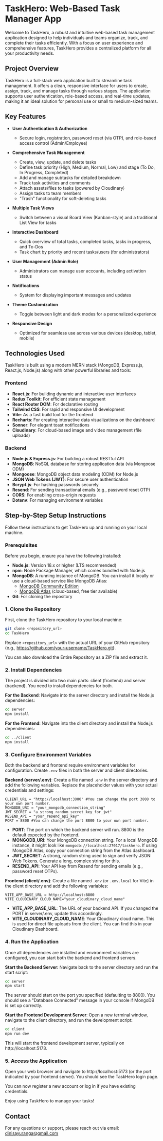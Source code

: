 # TaskHero: Web-Based Task Manager App

Welcome to TaskHero, a robust and intuitive web-based task management application designed to help individuals and teams organize, track, and complete their tasks efficiently. With a focus on user experience and comprehensive features, TaskHero provides a centralized platform for all your productivity needs.

## Project Overview

TaskHero is a full-stack web application built to streamline task management. It offers a clean, responsive interface for users to create, assign, track, and manage tasks through various stages. The application supports user authentication, role-based access, and real-time updates, making it an ideal solution for personal use or small to medium-sized teams.

## Key Features

- **User Authentication & Authorization**
    - Secure login, registration, password reset (via OTP), and role-based access control (Admin/Employee)

- **Comprehensive Task Management**
    - Create, view, update, and delete tasks
    - Define task priority (High, Medium, Normal, Low) and stage (To Do, In Progress, Completed)
    - Add and manage subtasks for detailed breakdown
    - Track task activities and comments
    - Attach assets/files to tasks (powered by Cloudinary)
    - Assign tasks to team members
    - "Trash" functionality for soft-deleting tasks

- **Multiple Task Views**
    - Switch between a visual Board View (Kanban-style) and a traditional List View for tasks

- **Interactive Dashboard**
    - Quick overview of total tasks, completed tasks, tasks in progress, and To-Dos
    - Task chart by priority and recent tasks/users (for administrators)

- **User Management (Admin Role)**
    - Administrators can manage user accounts, including activation status

- **Notifications**
    - System for displaying important messages and updates

- **Theme Customization**
    - Toggle between light and dark modes for a personalized experience

- **Responsive Design**
    - Optimized for seamless use across various devices (desktop, tablet, mobile)

## Technologies Used

TaskHero is built using a modern MERN stack (MongoDB, Express.js, React.js, Node.js) along with other powerful libraries and tools:

### Frontend
- **React.js**: For building dynamic and interactive user interfaces
- **Redux Toolkit**: For efficient state management
- **React Router DOM**: For declarative routing
- **Tailwind CSS**: For rapid and responsive UI development
- **Vite**: As a fast build tool for the frontend
- **Recharts**: For creating interactive data visualizations on the dashboard
- **Sonner**: For elegant toast notifications
- **Cloudinary**: For cloud-based image and video management (file uploads)

### Backend
- **Node.js & Express.js**: For building a robust RESTful API
- **MongoDB**: NoSQL database for storing application data (via Mongoose ODM)
- **Mongoose**: MongoDB object data modeling (ODM) for Node.js
- **JSON Web Tokens (JWT)**: For secure user authentication
- **Bcrypt.js**: For hashing passwords securely
- **Resend**: For sending transactional emails (e.g., password reset OTP)
- **CORS**: For enabling cross-origin requests
- **Dotenv**: For managing environment variables

## Step-by-Step Setup Instructions

Follow these instructions to get TaskHero up and running on your local machine.

### Prerequisites

Before you begin, ensure you have the following installed:
- **Node.js**: Version 18.x or higher (LTS recommended)
- **npm**: Node Package Manager, which comes bundled with Node.js
- **MongoDB**: A running instance of MongoDB. You can install it locally or use a cloud-based service like MongoDB Atlas:
    - [MongoDB Community Edition](https://www.mongodb.com/try/download/community)
    - [MongoDB Atlas](https://www.mongodb.com/cloud/atlas) (cloud-based, free tier available)
- **Git**: For cloning the repository

### 1. Clone the Repository

First, clone the TaskHero repository to your local machine:

```bash
git clone <repository_url>
cd TaskHero
```

Replace `<repository_url>` with the actual URL of your GitHub repository (e.g., https://github.com/your-username/TaskHero.git).

You can also download the Entire Repository as a ZIP file and extract it.

### 2. Install Dependencies

The project is divided into two main parts: client (frontend) and server (backend). You need to install dependencies for both.

**For the Backend**:
Navigate into the server directory and install the Node.js dependencies:

```bash
cd server
npm install
```

**For the Frontend**:
Navigate into the client directory and install the Node.js dependencies:

```bash
cd ../client
npm install
```

### 3. Configure Environment Variables

Both the backend and frontend require environment variables for configuration. Create `.env` files in both the server and client directories.

**Backend (server/.env)**:
Create a file named `.env` in the server directory and add the following variables. Replace the placeholder values with your actual credentials and settings:

```
CLIENT_URL = "http://localhost:3000" #You can change the port 3000 to your own port number.
MONGODB_URI = "your_mongodb_connection_string"
JWT_SECRET = "a_strong_random_secret_key_for_jwt"
RESEND_API = "your_resend_api_key"
PORT = 8800 #You can change the port 8800 to your own port number.
```

- **PORT**: The port on which the backend server will run. 8800 is the default expected by the frontend.
- **MONGODB_URI**: Your MongoDB connection string. For a local MongoDB instance, it might look like `mongodb://localhost:27017/taskhero`. If using MongoDB Atlas, copy your connection string from the Atlas dashboard.
- **JWT_SECRET**: A strong, random string used to sign and verify JSON Web Tokens. Generate a long, complex string for this.
- **RESEND_API**: Your API key from Resend for sending emails (e.g., password reset OTPs).

**Frontend (client/.env)**:
Create a file named `.env` (or `.env.local` for Vite) in the client directory and add the following variables:

```
VITE_APP_BASE_URL = http://localhost:8800
VITE_CLOUDINARY_CLOUD_NAME="your_cloudinary_cloud_name"
```

- **VITE_APP_BASE_URL**: The URL of your backend API. If you changed the PORT in server/.env, update this accordingly.
- **VITE_CLOUDINARY_CLOUD_NAME**: Your Cloudinary cloud name. This is used for direct file uploads from the client. You can find this in your Cloudinary Dashboard.

### 4. Run the Application

Once all dependencies are installed and environment variables are configured, you can start both the backend and frontend servers.

**Start the Backend Server**:
Navigate back to the server directory and run the start script:

```bash
cd server
npm start
```

The server should start on the port you specified (defaulting to 8800). You should see a "Database Connected" message in your console if MongoDB is set up correctly.

**Start the Frontend Development Server**:
Open a new terminal window, navigate to the client directory, and run the development script:

```bash
cd client
npm run dev
```

This will start the frontend development server, typically on http://localhost:5173.

### 5. Access the Application

Open your web browser and navigate to http://localhost:5173 (or the port indicated by your frontend server). You should see the TaskHero login page.

You can now register a new account or log in if you have existing credentials.

Enjoy using TaskHero to manage your tasks!

## Contact

For any questions or support, please reach out via email: dinisayuranga@gmail.com
